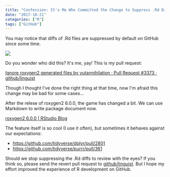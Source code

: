 ```yaml
---
title: "Confession: It's Me Who Committed the Change to Suppress .Rd Diffs On GitHub"
date: "2017-10-21"
categories: ["R"]
tags: ["GitHub"]
---
```


You may notice that diffs of .Rd files are suppressed by default on GitHub since some time.

![](/images/2017-10-21-diff-suppressed.png)

Do you wonder who did this? It's me, yay! This is my pull request:

[Ignore roxygen2 generated files by yutannihilation · Pull Request #3373 · github/linguist](https://github.com/github/linguist/pull/3373)

Though I thought I've done the right thing at that time, now I'm afraid this change may be bad for some cases...

After the relese of roxygen2 6.0.0, the game has changed a bit. We can use Markdown to write package document now.

[roxygen2 6.0.0 | RStudio Blog](https://blog.rstudio.com/2017/02/01/roxygen2-6-0-0/)

The feature itself is so cool (I use it often), but sometimes it behaves against our expectations:

* https://github.com/tidyverse/dplyr/pull/2801
* https://github.com/tidyverse/purrr/pull/361

Should we stop suppressing the .Rd diffs to review with the eyes? If you think so, please send the revert pull request to [github/linguist]((https://github.com/github/linguist)). But I hope my effort improved the experience of R development on GitHub.
